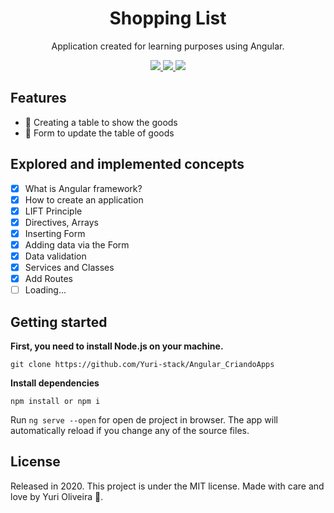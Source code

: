 <h1 align="center">
    Shopping List
</h1>

<div>
    <p align="center">
        Application created for learning purposes using Angular.
    </p>
</div>

<div>

  <p align="center">
    <a href="https://www.linkedin.com/in/yuri-silva99/" target="_blank">
        <img src="https://img.shields.io/badge/Author-Yuri%20Silva-red">
    </a>
    <a href="#">
        <img src="https://img.shields.io/badge/Framework-Angular-red">
    </a>
    <a href="#">
        <img src="https://img.shields.io/badge/Language-Javascript-red">
    </a>
  </p>

</div>

## Features

- 🍔 Creating a table to show the goods
- 🧾 Form to update the table of goods

## Explored and implemented concepts

- [X] What is Angular framework?
- [X] How to create an application
- [X] LIFT Principle
- [X] Directives, Arrays
- [X] Inserting Form
- [X] Adding data via the Form
- [X] Data validation 
- [X] Services and Classes
- [X] Add Routes
- [ ] Loading...

## Getting started

<b>First, you need to install Node.js on your machine.</b>
<br>
```
git clone https://github.com/Yuri-stack/Angular_CriandoApps
```
<b>Install dependencies</b>
```
npm install or npm i
```
Run `ng serve --open` for open de project in browser. The app will automatically reload if you change any of the source files.

## License

Released in 2020. This project is under the MIT license.
Made with care and love by Yuri Oliveira 🚀.